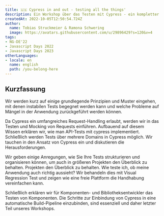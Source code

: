```yaml
---
title: 🇺🇸 Cypress in and out - testing all the things'
description: Ein Workshop über das Testen mit Cypress - ein kompletter Deep-Dive.
createdAt: 2022-10-05T12:50:54.724Z
author:
  name: Tobias Struckmeier & Ramona Schwering
  image: https://avatars.githubusercontent.com/u/29896429?s=120&v=4
tags:
- NG-DE'22
- Javascript Days 2022
- Javascript Days 2023
otherLanguages:
- locale: en
  name: english
  path: /you-belong-here
---
```


## Kurzfassung

Wir werden kurz auf einige grundlegende Prinzipien und Muster eingehen, mit denen instabilen Tests begegnet werden kann
und welche Probleme auf Mängel in der Anwendung zurückgeführt werden können.

Da Cypress ein umfangreiches Request-Handling erlaubt, werden wir in das Testen und Mocking von Requests einführen. 
Aufbauend auf diesem Wissen erklären wir, wie man API-Tests mit cypress implementiert. Schließlich werden Tests über 
mehrere Domains in Cypress möglich. Wir tauchen in den Ansatz von Cypress ein und diskutieren die Herausforderungen.

Wir geben einige Anregungen, wie Sie Ihre Tests strukturieren und organisieren können, um auch in größeren Projekten 
den Überblick zu behalten. Projekten den Überblick zu behalten. Wie teste ich, ob meine Anwendung auch richtig aussieht? 
Wir behandeln dies mit Visual Regression Test und zeigen wie eine freie Plattform die Handhabung vereinfachen kann.

Schließlich erklären wir für Komponenten- und Bibliotheksentwickler das Testen von Komponenten. Die Schritte zur 
Einbindung von Cypress in eine automatische Build-Pipeline einzubinden, sind essenziell und daher letzter Teil 
unseres Workshops.
